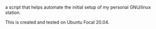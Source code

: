 a script that helps automate the initial setup of my personal GNU/linux station.

This is created and tested on Ubuntu Focal 20.04.
